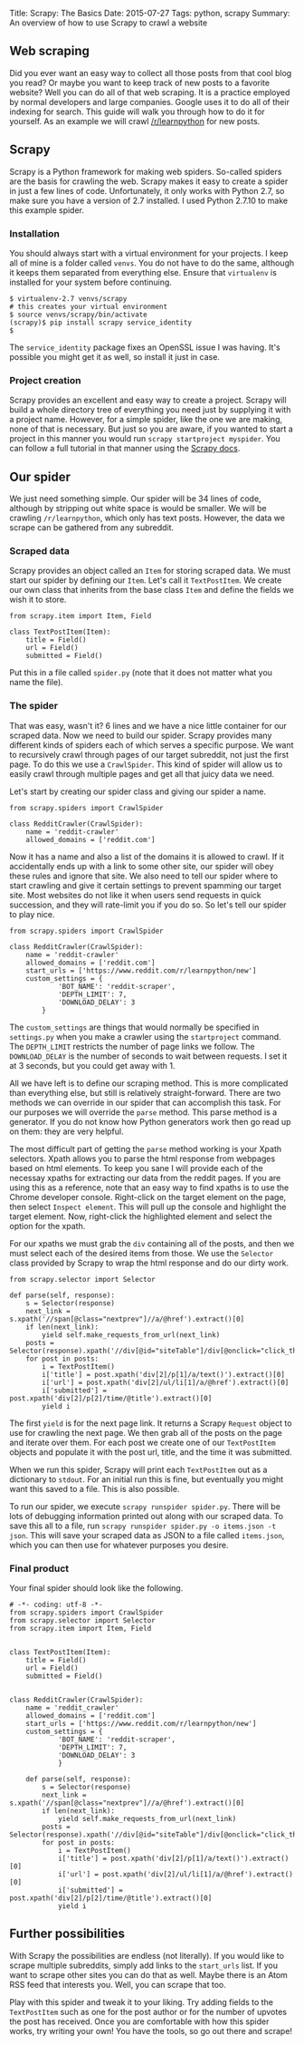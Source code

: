 Title: Scrapy: The Basics
Date: 2015-07-27
Tags: python, scrapy
Summary: An overview of how to use Scrapy to crawl a website


## Web scraping

Did you ever want an easy way to collect all those posts from that cool blog you read?
Or maybe you want to keep track of new posts to a favorite website?
Well you can do all of that web scraping. 
It is a practice employed by normal developers and large companies.
Google uses it to do all of their indexing for search.
This guide will walk you through how to do it for yourself.
As an example we will crawl [/r/learnpython](https://reddit.com/r/learnpython) for new posts.

## Scrapy

Scrapy is a Python framework for making web spiders.
So-called spiders are the basis for crawling the web.
Scrapy makes it easy to create a spider in just a few lines of code.
Unfortunately, it only works with Python 2.7, so make sure you have a version of 2.7 installed.
I used Python 2.7.10 to make this example spider.

### Installation

You should always start with a virtual environment for your projects.
I keep all of mine is a folder called `venvs`.
You do not have to do the same, although it keeps them separated from everything else.
Ensure that `virtualenv` is installed for your system before continuing.

```
$ virtualenv-2.7 venvs/scrapy
# this creates your virtual environment
$ source venvs/scrapy/bin/activate
(scrapy)$ pip install scrapy service_identity
$ 
```

The `service_identity` package fixes an OpenSSL issue I was having.
It's possible you might get it as well, so install it just in case.

### Project creation

Scrapy provides an excellent and easy way to create a project.
Scrapy will build a whole directory tree of everything you need just by supplying it with a project name.
However, for a simple spider, like the one we are making, none of that is necessary.
But just so you are aware, if you wanted to start a project in this manner you would run
`scrapy startproject myspider`. You can follow a full tutorial in that manner using the [Scrapy docs](http://doc.scrapy.org/en/latest/intro/tutorial.html).

## Our spider

We just need something simple.
Our spider will be 34 lines of code, although by stripping out white space is would be smaller.
We will be crawling `/r/learnpython`, which only has text posts.
However, the data we scrape can be gathered from any subreddit.

### Scraped data

Scrapy provides an object called an `Item` for storing scraped data.
We must start our spider by defining our `Item`.
Let's call it `TextPostItem`. 
We create our own class that inherits from the base class `Item` and define the fields we wish it to store.

```
from scrapy.item import Item, Field

class TextPostItem(Item):
    title = Field()
    url = Field()
    submitted = Field()
```

Put this in a file called `spider.py` (note that it does not matter what you name the file).

### The spider

That was easy, wasn't it?
6 lines and we have a nice little container for our scraped data.
Now we need to build our spider.
Scrapy provides many different kinds of spiders each of which serves a specific purpose.
We want to recursively crawl through pages of our target subreddit, not just the first page.
To do this we use a `CrawlSpider`.
This kind of spider will allow us to easily crawl through multiple pages and get all that juicy data we need.

Let's start by creating our spider class and giving our spider a name.

```
from scrapy.spiders import CrawlSpider

class RedditCrawler(CrawlSpider):
    name = 'reddit-crawler'
    allowed_domains = ['reddit.com']
```

Now it has a name and also a list of the domains it is allowed to crawl.
If it accidentally ends up with a link to some other site, our spider will obey these rules and ignore that site.
We also need to tell our spider where to start crawling and give it certain settings to prevent spamming our target site.
Most websites do not like it when users send requests in quick succession, and they will rate-limit you if you do so.
So let's tell our spider to play nice.

```
from scrapy.spiders import CrawlSpider

class RedditCrawler(CrawlSpider):
    name = 'reddit-crawler'
    allowed_domains = ['reddit.com']
    start_urls = ['https://www.reddit.com/r/learnpython/new']
    custom_settings = {
            'BOT_NAME': 'reddit-scraper',
            'DEPTH_LIMIT': 7,
            'DOWNLOAD_DELAY': 3
        }
```

The `custom_settings` are things that would normally be specified in `settings.py` when you make a crawler using the `startproject` command.
The `DEPTH_LIMIT` restricts the number of page links we follow.
The `DOWNLOAD_DELAY` is the number of seconds to wait between requests.
I set it at 3 seconds, but you could get away with 1.

All we have left is to define our scraping method.
This is more complicated than everything else, but still is relatively straight-forward.
There are two methods we can override in our spider that can accomplish this task.
For our purposes we will override the `parse` method.
This parse method is a generator.
If you do not know how Python generators work then go read up on them: they are very helpful.

The most difficult part of getting the `parse` method working is your Xpath selectors.
Xpath allows you to parse the html response from webpages based on html elements.
To keep you sane I will provide each of the necessay xpaths for extracting our data from the reddit pages.
If you are using this as a reference, note that an easy way to find xpaths is to use the Chrome developer console.
Right-click on the target element on the page, then select `Inspect element`.
This will pull up the console and highlight the target element.
Now, right-click the highlighted element and select the option for the xpath.

For our xpaths we must grab the `div` containing all of the posts, and then we must select each of the desired items from those.
We use the `Selector` class provided by Scrapy to wrap the html response and do our dirty work.

```
from scrapy.selector import Selector

def parse(self, response):
    s = Selector(response)
    next_link = s.xpath('//span[@class="nextprev"]//a/@href').extract()[0]
    if len(next_link):
        yield self.make_requests_from_url(next_link)
    posts = Selector(response).xpath('//div[@id="siteTable"]/div[@onclick="click_thing(this)"]')
    for post in posts:
        i = TextPostItem()
        i['title'] = post.xpath('div[2]/p[1]/a/text()').extract()[0]
        i['url'] = post.xpath('div[2]/ul/li[1]/a/@href').extract()[0]
        i['submitted'] = post.xpath('div[2]/p[2]/time/@title').extract()[0]
        yield i
```

The first `yield` is for the next page link.
It returns a Scrapy `Request` object to use for crawling the next page.
We then grab all of the posts on the page and iterate over them.
For each post we create one of our `TextPostItem` objects and populate it with the post url, title, and the time it was submitted.

When we run this spider, Scrapy will print each `TextPostItem` out as a dictionary to `stdout`.
For an initial run this is fine, but eventually you might want this saved to a file.
This is also possible.

To run our spider, we execute `scrapy runspider spider.py`.
There will be lots of debugging information printed out along with our scraped data.
To save this all to a file, run `scrapy runspider spider.py -o items.json -t json`.
This will save your scraped data as JSON to a file called `items.json`, which you can then use for whatever purposes you desire.

### Final product

Your final spider should look like the following.

```
# -*- coding: utf-8 -*-
from scrapy.spiders import CrawlSpider
from scrapy.selector import Selector
from scrapy.item import Item, Field


class TextPostItem(Item):
    title = Field()
    url = Field()
    submitted = Field()


class RedditCrawler(CrawlSpider):
    name = 'reddit_crawler'
    allowed_domains = ['reddit.com']
    start_urls = ['https://www.reddit.com/r/learnpython/new']
    custom_settings = {
            'BOT_NAME': 'reddit-scraper',
            'DEPTH_LIMIT': 7,
            'DOWNLOAD_DELAY': 3
            }

    def parse(self, response):
        s = Selector(response)
        next_link = s.xpath('//span[@class="nextprev"]//a/@href').extract()[0]
        if len(next_link):
            yield self.make_requests_from_url(next_link)
        posts = Selector(response).xpath('//div[@id="siteTable"]/div[@onclick="click_thing(this)"]')
        for post in posts:
            i = TextPostItem()
            i['title'] = post.xpath('div[2]/p[1]/a/text()').extract()[0]
            i['url'] = post.xpath('div[2]/ul/li[1]/a/@href').extract()[0]
            i['submitted'] = post.xpath('div[2]/p[2]/time/@title').extract()[0]
            yield i
```

## Further possibilities

With Scrapy the possibilities are endless (not literally).
If you would like to scrape multiple subreddits, simply add links to the `start_urls` list.
If you want to scrape other sites you can do that as well.
Maybe there is an Atom RSS feed that interests you. 
Well, you can scrape that too.

Play with this spider and tweak it to your liking.
Try adding fields to the `TextPostItem` such as one for the post author or for the number of upvotes the post has received.
Once you are comfortable with how this spider works, try writing your own!
You have the tools, so go out there and scrape!
